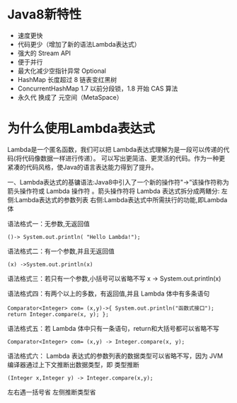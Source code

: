 # Java8新特性

- 速度更快
- 代码更少（增加了新的语法Lambda表达式）
- 强大的 Stream API
- 便于并行
- 最大化减少空指针异常 Optional
- HashMap 长度超过 8 链表变红黑树
- ConcurrentHashMap 1.7 以前分段锁，1.8 开始 CAS 算法
- 永久代 换成了 元空间（MetaSpace）


# 为什么使用Lambda表达式
Lambda是一个匿名函数，我们可以把 Lambda表达式理解为是一段可以传递的代码(将代码像数据一样进行传递）。
可以写出更简洁、更灵活的代码。作为一种更紧凑的代码风格，使Java的语言表达能力得到了提升。


一、Lambda表达式的基镛语法:Java8中引入了一个新的操作符"->”该操作符称为箭头操作符或 Lambda 操作符 。箭头操作符将 Lambda 表达式拆分成两鳝分:
左侧:Lambda表达式的参数列表
右侧:Lambda表达式中所需扶行的功能,即Lambda体

语法格式一：无参数,无返回值

`()-> System.out.println( "Hello Lambda!");`

语法格式二：有一个参数,并且无返回值

`(x) ->System.out.println(x)`

语法格式三：若只有一个参数,小括号可以省略不写
x -> System.out.println(x)

语法格式四：有两个以上的多数，有返回值,并且 Lambda 体中有多条语句

`Comparator<Integer> com= (x,y)->{
    System.out.println("函数式接口");
    return Integer.compare(x, y);
}; ` 

语法格式五：若 Lambda 体中只有一条语句，return和大括号都可以省略不写

`Comparator<Integer> com= (x,y) -> Integer.compare(x, y);`

语法格式六： Lambda 表达式的参数列表的数据类型可以省略不写，因为 JVM 编译器通过上下文推断出数据类型，即 类型推断

`(Integer x,Integer y) -> Integer.compare(x,y);`

左右遇一括号省
左侧推断类型省


